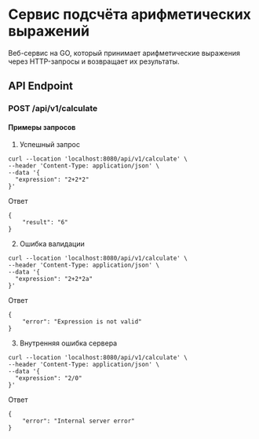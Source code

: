 # Сервис подсчёта арифметических выражений

Веб-сервис на GO, который принимает арифметические выражения через HTTP-запросы и возвращает их результаты.

## API Endpoint

### POST /api/v1/calculate
#### Примеры запросов
1) Успешный запрос
```
curl --location 'localhost:8080/api/v1/calculate' \
--header 'Content-Type: application/json' \
--data '{
  "expression": "2+2*2"
}'
```
Ответ
```commandline
{
    "result": "6"
}
```
2) Ошибка валидации
```
curl --location 'localhost:8080/api/v1/calculate' \
--header 'Content-Type: application/json' \
--data '{
  "expression": "2+2*2a"
}'
```
Ответ
```
{
    "error": "Expression is not valid"
}
```
3) Внутренняя ошибка сервера
```
curl --location 'localhost:8080/api/v1/calculate' \
--header 'Content-Type: application/json' \
--data '{
  "expression": "2/0"
}'
```
Ответ
```
{
    "error": "Internal server error"
}
```